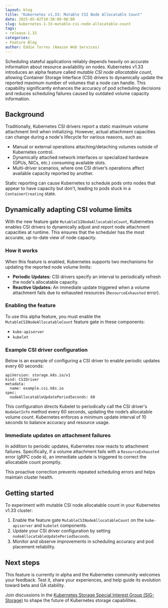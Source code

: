 ```yaml
---
layout: blog
title: "Kubernetes v1.33: Mutable CSI Node Allocatable Count"
date: 2025-05-02T10:30:00-08:00
slug: kubernetes-1-33-mutable-csi-node-allocatable-count
tags:
- release-1.33
categories:
- Feature Blog
author: Eddie Torres (Amazon Web Services)
---
```


Scheduling stateful applications reliably depends heavily on accurate information about resource availability on nodes.
Kubernetes v1.33 introduces an alpha feature called *mutable CSI node allocatable count*, allowing Container Storage Interface (CSI) drivers to dynamically update the reported maximum number of volumes that a node can handle.
This capability significantly enhances the accuracy of pod scheduling decisions and reduces scheduling failures caused by outdated volume capacity information.

## Background

Traditionally, Kubernetes CSI drivers report a static maximum volume attachment limit when initializing. However, actual attachment capacities can change during a node's lifecycle for various reasons, such as:

- Manual or external operations attaching/detaching volumes outside of Kubernetes control.
- Dynamically attached network interfaces or specialized hardware (GPUs, NICs, etc.) consuming available slots.
- Multi-driver scenarios, where one CSI driver’s operations affect available capacity reported by another.

Static reporting can cause Kubernetes to schedule pods onto nodes that appear to have capacity but don't, leading to pods stuck in a `ContainerCreating` state.

## Dynamically adapting CSI volume limits

With the new feature gate `MutableCSINodeAllocatableCount`, Kubernetes enables CSI drivers to dynamically adjust and report node attachment capacities at runtime. This ensures that the scheduler has the most accurate, up-to-date view of node capacity.

### How it works

When this feature is enabled, Kubernetes supports two mechanisms for updating the reported node volume limits:

- **Periodic Updates:** CSI drivers specify an interval to periodically refresh the node's allocatable capacity.
- **Reactive Updates:** An immediate update triggered when a volume attachment fails due to exhausted resources (`ResourceExhausted` error).

### Enabling the feature

To use this alpha feature, you must enable the `MutableCSINodeAllocatableCount` feature gate in these components:

- `kube-apiserver`
- `kubelet`

### Example CSI driver configuration

Below is an example of configuring a CSI driver to enable periodic updates every 60 seconds:

```
apiVersion: storage.k8s.io/v1
kind: CSIDriver
metadata:
  name: example.csi.k8s.io
spec:
  nodeAllocatableUpdatePeriodSeconds: 60
```

This configuration directs Kubelet to periodically call the CSI driver's `NodeGetInfo` method every 60 seconds, updating the node’s allocatable volume count. Kubernetes enforces a minimum update interval of 10 seconds to balance accuracy and resource usage.

### Immediate updates on attachment failures

In addition to periodic updates, Kubernetes now reacts to attachment failures. Specifically, if a volume attachment fails with a `ResourceExhausted` error (gRPC code `8`), an immediate update is triggered to correct the allocatable count promptly.

This proactive correction prevents repeated scheduling errors and helps maintain cluster health.

## Getting started

To experiment with mutable CSI node allocatable count in your Kubernetes v1.33 cluster:

1. Enable the feature gate `MutableCSINodeAllocatableCount` on the `kube-apiserver` and `kubelet` components.
2. Update your CSI driver configuration by setting `nodeAllocatableUpdatePeriodSeconds`.
3. Monitor and observe improvements in scheduling accuracy and pod placement reliability.

## Next steps

This feature is currently in alpha and the Kubernetes community welcomes your feedback. Test it, share your experiences, and help guide its evolution toward beta and GA stability.

Join discussions in the [Kubernetes Storage Special Interest Group (SIG-Storage)](https://github.com/kubernetes/community/tree/master/sig-storage) to shape the future of Kubernetes storage capabilities.